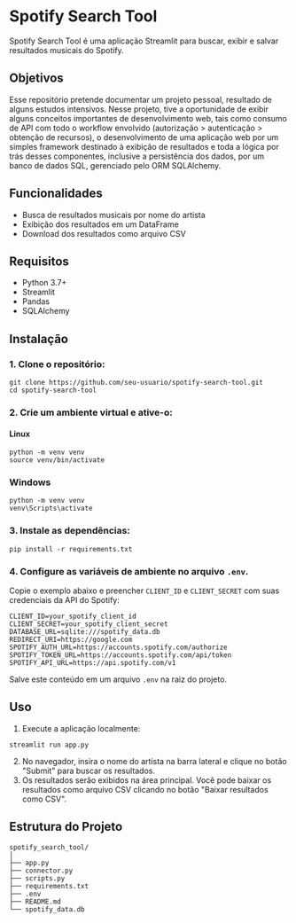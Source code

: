 # Spotify Search Tool

Spotify Search Tool é uma aplicação Streamlit para buscar, exibir e salvar resultados musicais do Spotify.

## Objetivos
Esse repositório pretende documentar um projeto pessoal, resultado de alguns estudos intensivos. Nesse projeto, tive 
a oportunidade de exibir alguns conceitos importantes de desenvolvimento web, tais como consumo de API com todo o 
workflow envolvido (autorização > autenticação > obtenção de recursos), o desenvolvimento de uma aplicação web por 
um simples framework destinado à exibição de resultados e toda a lógica por trás desses componentes, inclusive a 
persistência dos dados, por um banco de dados SQL, gerenciado pelo ORM SQLAlchemy.

## Funcionalidades

- Busca de resultados musicais por nome do artista
- Exibição dos resultados em um DataFrame
- Download dos resultados como arquivo CSV

## Requisitos

- Python 3.7+
- Streamlit
- Pandas
- SQLAlchemy

## Instalação

### 1. Clone o repositório:

```
git clone https://github.com/seu-usuario/spotify-search-tool.git
cd spotify-search-tool
```

### 2. Crie um ambiente virtual e ative-o:

#### Linux
```
python -m venv venv
source venv/bin/activate
```
### Windows

``` 
python -m venv venv
venv\Scripts\activate
```

### 3. Instale as dependências:

```
pip install -r requirements.txt
 ```

### 4. Configure as variáveis de ambiente no arquivo `.env`. 

Copie o exemplo abaixo e preencher `CLIENT_ID` e `CLIENT_SECRET` com suas credenciais da API do Spotify:

```
CLIENT_ID=your_spotify_client_id
CLIENT_SECRET=your_spotify_client_secret
DATABASE_URL=sqlite:///spotify_data.db
REDIRECT_URI=https://google.com
SPOTIFY_AUTH_URL=https://accounts.spotify.com/authorize
SPOTIFY_TOKEN_URL=https://accounts.spotify.com/api/token
SPOTIFY_API_URL=https://api.spotify.com/v1
```

Salve este conteúdo em um arquivo `.env` na raiz do projeto.

## Uso

1. Execute a aplicação localmente:

```
streamlit run app.py
```

2. No navegador, insira o nome do artista na barra lateral e clique no botão "Submit" para buscar os resultados.
3. Os resultados serão exibidos na área principal. Você pode baixar os resultados como arquivo CSV clicando no botão "Baixar resultados como CSV".

## Estrutura do Projeto

```
spotify_search_tool/
│
├── app.py
├── connector.py
├── scripts.py
├── requirements.txt
├── .env
├── README.md
└── spotify_data.db
